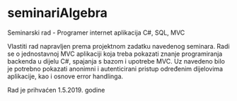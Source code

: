 # seminariAlgebra
Seminarski rad - Programer internet aplikacija C#, SQL, MVC

Vlastiti rad napravljen prema projektnom zadatku navedenog seminara.
Radi se o jednostavnoj MVC aplikaciji koja treba pokazati znanje programiranja backenda u dijelu C#, spajanja s bazom i upotrebe MVC.
Uz navedeno bilo je potrebno pokazati anonimni i autenticirani pristup određenim dijelovima aplikacije, kao i osnove error handlinga.

Rad je prihvaćen 1.5.2019. godine
